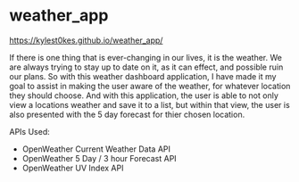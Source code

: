 # weather_app

https://kylest0kes.github.io/weather_app/

If there is one thing that is ever-changing in our lives, it is the weather.  We are always trying to stay up to date on it, as it can effect, and possible ruin our plans.  So with this weather dashboard application, I have made it my goal to assist in making the user aware of the weather, for whatever location they should choose.  And with this application, the user is able to not only view a locations weather and save it to a list, but within that view, the user is also presented with the 5 day forecast for thier chosen location.

APIs Used:
- OpenWeather Current Weather Data API
- OpenWeather 5 Day / 3 hour Forecast API
- OpenWeather UV Index API

